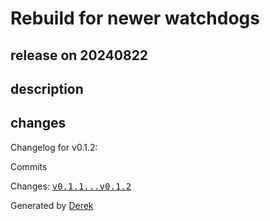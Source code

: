 # Rebuild for newer watchdogs

## release on 20240822
## description
## changes
Changelog for v0.1.2:

Commits

Changes: <a class="commit-link" href="https://github.com/openfaas/store-functions/compare/v0.1.1...v0.1.2"><tt>v0.1.1...v0.1.2</tt></a>

Generated by <a href="https://github.com/alexellis/derek/">Derek</a>

